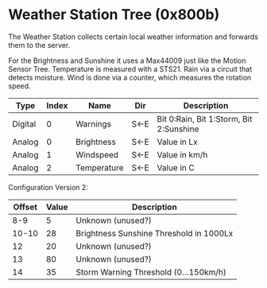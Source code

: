 # Weather Station Tree (0x800b)

The Weather Station collects certain local weather information and forwards them to the server.

For the Brightness and Sunshine it uses a Max44009 just like the Motion Sensor Tree. Temperature is measured with a STS21. Rain via a circuit that detects moisture. Wind is done via a counter, which measures the rotation speed.

| Type    | Index   | Name        | Dir | Description |
| ------  | ------- | ----------- | --- | ----------- |
| Digital | 0       | Warnings    | S←E | Bit 0:Rain, Bit 1:Storm, Bit 2:Sunshine |
| Analog  | 0       | Brightness  | S←E | Value in Lx |
| Analog  | 1       | Windspeed   | S←E | Value in km/h |
| Analog  | 2       | Temperature | S←E | Value in C |

Configuration Version 2:

| Offset   | Value | Description |
| -------- | ----- | ----------- |
|   8-9    |    5  | Unknown (unused?) |
|  10-10   |   28  | Brightness Sunshine Threshold in 1000Lx |
|    12    |   20  | Unknown (unused?) |
|    13    |   80  | Unknown (unused?)  |
|    14    |   35  | Storm Warning Threshold (0…150km/h) |
